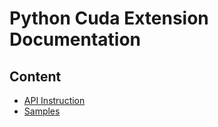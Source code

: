 # Python Cuda Extension Documentation


## Content

* [API Instruction](./pages/doc_api_instruction.md)
* [Samples](./pages/doc_samples.md)